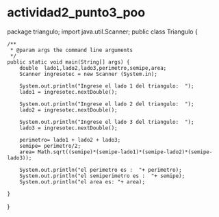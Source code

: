 # actividad2_punto3_poo
package triangulo;
import java.util.Scanner;
public class Triangulo {

    /**
     * @param args the command line arguments
     */
    public static void main(String[] args) {
        double  lado1,lado2,lado3,perimetro,semipe,area;
        Scanner ingresotec = new Scanner (System.in);
        
        System.out.println("Ingrese el lado 1 del triangulo:  ");
        lado1 = ingresotec.nextDouble();
        
        System.out.println("Ingrese el lado 2 del triangulo:  ");
        lado2 = ingresotec.nextDouble();
        
        System.out.println("Ingrese el lado 3 del triangulo:  ");
        lado3 = ingresotec.nextDouble();
        
        perimetro= lado1 + lado2 + lado3;
        semipe= perimetro/2;
        area= Math.sqrt((semipe)*(semipe-lado1)*(semipe-lado2)*(semipe-lado3));
        
        System.out.println("el perimetro es :  "+ perimetro);
        System.out.println("el semiperimetro es :  "+ semipe);
        System.out.println("el area es: "+ area);
        
    }
    
}
